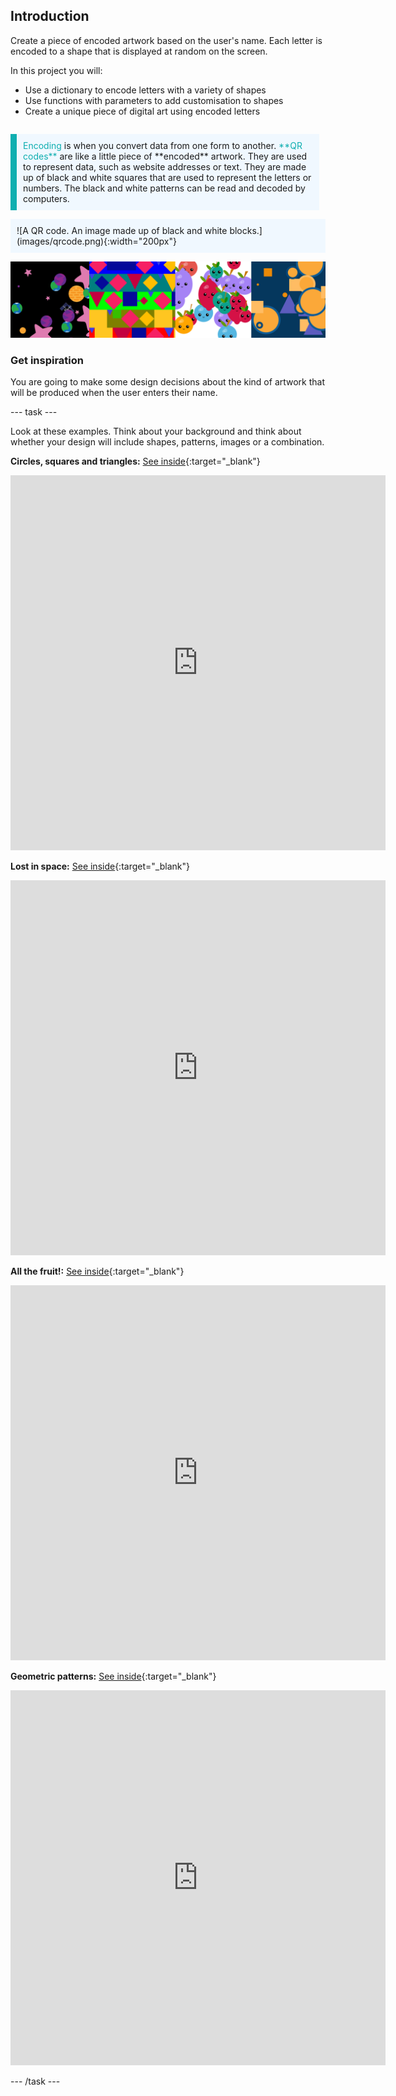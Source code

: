 ## Introduction

Create a piece of encoded artwork based on the user's name. Each letter is encoded to a shape that is displayed at random on the screen.

In this project you will:
+ Use a dictionary to encode letters with a variety of shapes
+ Use functions with parameters to add customisation to shapes
+ Create a unique piece of digital art using encoded letters

<div style="display: flex; flex-wrap: wrap">
<div style="flex-basis: 200px; flex-grow: 1; margin-right: 10px;">
<p style="border-left: solid; border-width:10px; border-color: #0faeb0; background-color: aliceblue; padding: 10px;"> <span style="color: #0faeb0"> Encoding </span> is when you convert data from one form to another. <span style="color: #0faeb0">**QR codes**</span> are like a little piece of **encoded** artwork. They are used to represent data, such as website addresses or text. They are made up of black and white squares that are used to represent the letters or numbers. The black and white patterns can be read and decoded by computers.</p>
</div>
<div style="background-color: aliceblue; padding: 10px;">
![A QR code. An image made up of black and white blocks.](images/qrcode.png){:width="200px"}
</div>
</div>

![A selection of screenshots take of the example encoded art projects that can be accessed in the tasks below.](images/example-projects.png)

### Get inspiration

You are going to make some design decisions about the kind of artwork that will be produced when the user enters their name. 

--- task ---

Look at these examples. Think about your background and think about whether your design will include shapes, patterns, images or a combination. 

**Circles, squares and triangles:** [See inside](https://trinket.io/python/e9898dc6c0){:target="_blank"}

<div class="trinket">
<iframe src="https://trinket.io/embed/python/e9898dc6c0?outputOnly=true&runOption=run" width="600" height="600" frameborder="0" marginwidth="0" marginheight="0" allowfullscreen></iframe>
</div>

**Lost in space:** [See inside](https://trinket.io/python/ff931d5dd5){:target="_blank"}

<div class="trinket">
<iframe src="https://trinket.io/embed/python/ff931d5dd5?outputOnly=true&runOption=run" width="600" height="600" frameborder="0" marginwidth="0" marginheight="0" allowfullscreen></iframe>
</div>

**All the fruit!:** [See inside](https://trinket.io/python/30c1eef9d3){:target="_blank"}

<div class="trinket">
<iframe src="https://trinket.io/embed/python/30c1eef9d3?outputOnly=true&runOption=run" width="600" height="600" frameborder="0" marginwidth="0" marginheight="0" allowfullscreen></iframe>
</div>

**Geometric patterns:** [See inside](https://trinket.io/python/6067bf289c){:target="_blank"}

<div class="trinket">
<iframe src="https://trinket.io/embed/python/6067bf289c?outputOnly=true&runOption=run" width="600" height="600" frameborder="0" marginwidth="0" marginheight="0" allowfullscreen></iframe>
</div>

--- /task ---



